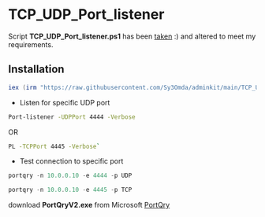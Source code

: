 # TCP_UDP_Port_listener

Script **TCP_UDP_Port_listener.ps1** has been [taken](https://github.com/HarmVeenstra/Powershellisfun/blob/main/Create%20TCP%20or%20UDP%20listener/New-Portlistener.ps1) :) and altered to meet my requirements.

## Installation

```powershell
iex (irm "https://raw.githubusercontent.com/Sy3Omda/adminkit/main/TCP_UDP_Port_Listener/TCP_UDP_Port_Listener.ps1")
```


- Listen for specific UDP port
```sh
Port-listener -UDPPort 4444 -Verbose
```
OR
```sh
PL -TCPPort 4445 -Verbose`
```

- Test connection to specific port
```powershell
portqry -n 10.0.0.10 -e 4444 -p UDP
```

```powershell
portqry -n 10.0.0.10 -e 4445 -p TCP
```

download **PortQryV2.exe** from Microsoft  [PortQry](https://www.microsoft.com/en-us/download/confirmation.aspx?id=17148)